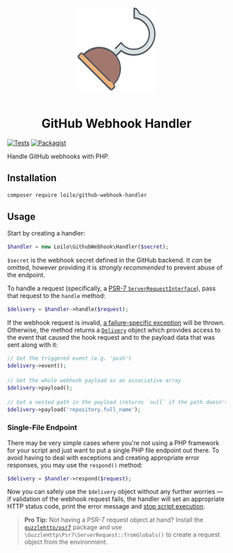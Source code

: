 <div align="center">
  <br>
  <img width="180" src="hook.svg" alt="Hook">
  <br>
  <br>

  # GitHub Webhook Handler

</div>

[![Tests](https://badgen.net/github/checks/loilo/github-webhook-handler/master)](https://github.com/loilo/github-webhook-handler/actions)
[![Packagist](https://badgen.net/packagist/v/loilo/github-webhook-handler)](https://packagist.org/packages/loilo/github-webhook-handler)

Handle GitHub webhooks with PHP.

## Installation
```bash
composer require loilo/github-webhook-handler
```

## Usage
Start by creating a handler:

```php
$handler = new Loilo\GithubWebhook\Handler($secret);
```

`$secret` is the webhook secret defined in the GitHub backend. It *can* be omitted, however providing it is *strongly recommended* to prevent abuse of the endpoint.

To handle a request (specifically, a [PSR-7 `ServerRequestInterface`](https://www.php-fig.org/psr/psr-7/#321-psrhttpmessageserverrequestinterface)), pass that request to the `handle` method:

```php
$delivery = $handler->handle($request);
```

If the webhook request is invalid, [a failure-specific exception](src/Exceptions) will be thrown. Otherwise, the method returns a [`Delivery`](src/Delivery.php) object which provides access to the event that caused the hook request and to the payload data that was sent along with it:

```php
// Get the triggered event (e.g. 'push')
$delivery->event();

// Get the whole webhook payload as an associative array
$delivery->payload();

// Get a nested path in the payload (returns `null` if the path doesn't exist)
$delivery->payload('repository.full_name');
```

### Single-File Endpoint

There may be very simple cases where you're not using a PHP framework for your script and just want to put a single PHP file endpoint out there. To avoid having to deal with exceptions and creating appropriate error responses, you may use the `respond()` method:

```php
$delivery = $handler->respond($request);
```

Now you can safely use the `$delivery` object without any further worries — if validation of the webhook request fails, the handler will set an appropriate HTTP status code, print the error message and [stop script execution](https://php.net/manual/en/function.exit.php).

> **Pro Tip:** Not having a PSR-7 request object at hand? Install the [`guzzlehttp/psr7`](https://github.com/guzzle/psr7) package and use `\GuzzleHttp\Psr7\ServerRequest::fromGlobals()` to create a request object from the environment.
